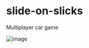 # slide-on-slicks

Multiplayer car game

![image](https://user-images.githubusercontent.com/5778239/222890211-779c131d-280b-430d-bf52-e1b953503128.png)
